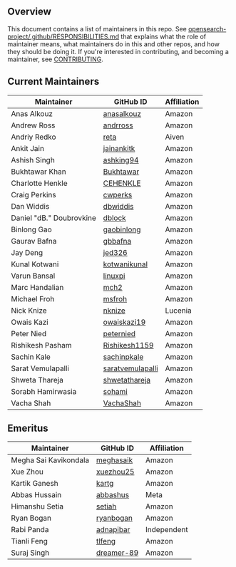 ## Overview

This document contains a list of maintainers in this repo. See [opensearch-project/.github/RESPONSIBILITIES.md](https://github.com/opensearch-project/.github/blob/main/RESPONSIBILITIES.md#maintainer-responsibilities) that explains what the role of maintainer means, what maintainers do in this and other repos, and how they should be doing it. If you're interested in contributing, and becoming a maintainer, see [CONTRIBUTING](CONTRIBUTING.md).

## Current Maintainers

| Maintainer               | GitHub ID                                               | Affiliation |
|--------------------------|---------------------------------------------------------|-------------|
| Anas Alkouz              | [anasalkouz](https://github.com/anasalkouz)             | Amazon      |
| Andrew Ross              | [andrross](https://github.com/andrross)                 | Amazon      |
| Andriy Redko             | [reta](https://github.com/reta)                         | Aiven       |
| Ankit Jain               | [jainankitk](https://github.com/jainankitk)             | Amazon      |
| Ashish Singh             | [ashking94](https://github.com/ashking94)               | Amazon      |
| Bukhtawar Khan           | [Bukhtawar](https://github.com/Bukhtawar)               | Amazon      |
| Charlotte Henkle         | [CEHENKLE](https://github.com/CEHENKLE)                 | Amazon      |
| Craig Perkins            | [cwperks](https://github.com/cwperks)                   | Amazon      |
| Dan Widdis               | [dbwiddis](https://github.com/dbwiddis)                 | Amazon      |
| Daniel "dB." Doubrovkine | [dblock](https://github.com/dblock)                     | Amazon      |
| Binlong Gao              | [gaobinlong](https://github.com/gaobinlong)             | Amazon      |
| Gaurav Bafna             | [gbbafna](https://github.com/gbbafna)                   | Amazon      |
| Jay Deng                 | [jed326](https://github.com/jed326)                     | Amazon      |
| Kunal Kotwani            | [kotwanikunal](https://github.com/kotwanikunal)         | Amazon      |
| Varun Bansal             | [linuxpi](https://github.com/linuxpi)                   | Amazon      |
| Marc Handalian           | [mch2](https://github.com/mch2)                         | Amazon      |
| Michael Froh             | [msfroh](https://github.com/msfroh)                     | Amazon      |
| Nick Knize               | [nknize](https://github.com/nknize)                     | Lucenia     |
| Owais Kazi               | [owaiskazi19](https://github.com/owaiskazi19)           | Amazon      |
| Peter Nied               | [peternied](https://github.com/peternied)               | Amazon      |
| Rishikesh Pasham         | [Rishikesh1159](https://github.com/Rishikesh1159)       | Amazon      |
| Sachin Kale              | [sachinpkale](https://github.com/sachinpkale)           | Amazon      |
| Sarat Vemulapalli        | [saratvemulapalli](https://github.com/saratvemulapalli) | Amazon      |
| Shweta Thareja           | [shwetathareja](https://github.com/shwetathareja)       | Amazon      |
| Sorabh Hamirwasia        | [sohami](https://github.com/sohami)                     | Amazon      |
| Vacha Shah               | [VachaShah](https://github.com/VachaShah)               | Amazon      |

## Emeritus

| Maintainer             | GitHub ID                                   | Affiliation |
| ---------------------- |-------------------------------------------- | ----------- |
| Megha Sai Kavikondala  | [meghasaik](https://github.com/meghasaik)   | Amazon      |
| Xue Zhou               | [xuezhou25](https://github.com/xuezhou25)   | Amazon      |
| Kartik Ganesh          | [kartg](https://github.com/kartg)           | Amazon      |
| Abbas Hussain          | [abbashus](https://github.com/abbashus)     | Meta        |
| Himanshu Setia         | [setiah](https://github.com/setiah)         | Amazon      |
| Ryan Bogan             | [ryanbogan](https://github.com/ryanbogan)   | Amazon      |
| Rabi Panda             | [adnapibar](https://github.com/adnapibar)   | Independent |
| Tianli Feng            | [tlfeng](https://github.com/tlfeng)         | Amazon      |
| Suraj Singh            | [dreamer-89](https://github.com/dreamer-89) | Amazon      |
